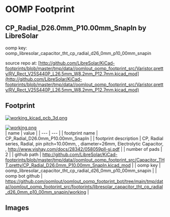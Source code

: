 # OOMP Footprint  
## CP_Radial_D26.0mm_P10.00mm_SnapIn  by LibreSolar  
  
oomp key: oomp_libresolar_capacitor_tht_cp_radial_d26_0mm_p10_00mm_snapin  
  
source repo at: [http://github.com/LibreSolar/KiCad-footprints/blob/master/tmp/data//oomlout_oomp_footprint_src/Varistor.pretty/RV_Rect_V25S440P_L26.5mm_W8.2mm_P12.7mm.kicad_mod](http://github.com/LibreSolar/KiCad-footprints/blob/master/tmp/data//oomlout_oomp_footprint_src/Varistor.pretty/RV_Rect_V25S440P_L26.5mm_W8.2mm_P12.7mm.kicad_mod)  
## Footprint  
  
[![working_kicad_pcb_3d.png](working_kicad_pcb_3d_600.png)](working_kicad_pcb_3d.png)  
  
[![working.png](working_600.png)](working.png)  
| name | value | 
| --- | --- | 
| footprint name | CP_Radial_D26.0mm_P10.00mm_SnapIn | 
| footprint description | CP, Radial series, Radial, pin pitch=10.00mm, , diameter=26mm, Electrolytic Capacitor, , http://www.vishay.com/docs/28342/058059pll-si.pdf | 
| number of pads | 2 | 
| github path | http://github.com/LibreSolar/KiCad-footprints/blob/master/tmp/data//oomlout_oomp_footprint_src/Capacitor_THT.pretty/CP_Radial_D26.0mm_P10.00mm_SnapIn.kicad_mod | 
| oomp key | oomp_libresolar_capacitor_tht_cp_radial_d26_0mm_p10_00mm_snapin | 
| oomp bot github | https://github.com/oomlout/oomlout_oomp_footprint_bot/tree/main/tmp/data//oomlout_oomp_footprint_src/footprints/libresolar_capacitor_tht_cp_radial_d26_0mm_p10_00mm_snapin/working | 
## Images  
